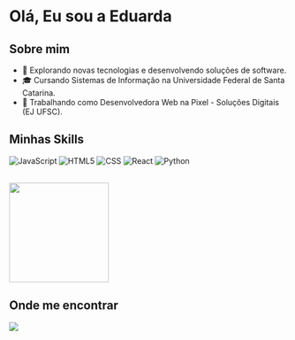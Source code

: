 # Olá, Eu sou a Eduarda

## Sobre mim

- 🩷 Explorando novas tecnologias e desenvolvendo soluções de software.
- 🎓 Cursando Sistemas de Informação na Universidade Federal de Santa Catarina.
- 💼 Trabalhando como Desenvolvedora Web na Pixel - Soluções Digitais (EJ UFSC).

## Minhas Skills

![JavaScript](https://img.shields.io/badge/-JavaScript-333333?style=flat&logo=javascript)
![HTML5](https://img.shields.io/badge/-HTML5-333333?style=flat&logo=HTML5)
![CSS](https://img.shields.io/badge/-CSS-333333?style=flat&logo=CSS3&logoColor=1572B6)
![React](https://img.shields.io/badge/-React-333333?style=flat&logo=react)
![Python](https://img.shields.io/badge/-Python-333333?style=flat&logo=python)

<br/>

<a href="https://github.com/moraeseduarda" title="Perfil de Eduarda">
  <img height="180em" src="https://github-readme-stats.vercel.app/api?username=moraeseduarda&theme=dracula&show_icons=true" />
</a>

## Onde me encontrar

<a href="https://www.linkedin.com/in/eduardamoraesdossantos/" target="_blank"><img src="https://img.shields.io/badge/LinkedIn-0077B5?style=for-the-badge&logo=linkedin&logoColor=white"></a>
